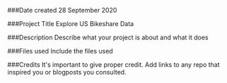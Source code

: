 ###Date created
28 September 2020

###Project Title
Explore US Bikeshare Data

###Description
Describe what your project is about and what it does

###Files used
Include the files used

###Credits
It's important to give proper credit. Add links to any repo that inspired you or blogposts you consulted.